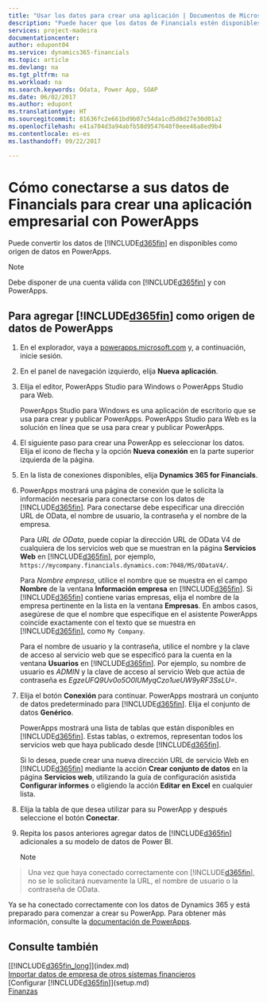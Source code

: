 ```yaml
---
title: "Usar los datos para crear una aplicación | Documentos de Microsoft"
description: "Puede hacer que los datos de Financials estén disponibles como un origen de datos y especificar una URL de OData de sus servicios web para crear una aplicación empresarial con PowerApps."
services: project-madeira
documentationcenter: 
author: edupont04
ms.service: dynamics365-financials
ms.topic: article
ms.devlang: na
ms.tgt_pltfrm: na
ms.workload: na
ms.search.keywords: Odata, Power App, SOAP
ms.date: 06/02/2017
ms.author: edupont
ms.translationtype: HT
ms.sourcegitcommit: 81636fc2e661bd9b07c54da1cd5d0d27e30d01a2
ms.openlocfilehash: e41a704d3a94abfb58d9547648f0eee46a8ed9b4
ms.contentlocale: es-es
ms.lasthandoff: 09/22/2017

---
```

# <a name="connecting-to-your-financials-data-to-build-a-business-app-using-powerapps"></a>Cómo conectarse a sus datos de Financials para crear una aplicación empresarial con PowerApps
Puede convertir los datos de [!INCLUDE[d365fin](includes/d365fin_md.md)] en disponibles como origen de datos en PowerApps.  

> [!NOTE]  
>   Debe disponer de una cuenta válida con [!INCLUDE[d365fin](includes/d365fin_md.md)] y con PowerApps.  

## <a name="to-add-included365finincludesd365finmdmd-as-a-data-source-in-powerapps"></a>Para agregar [!INCLUDE[d365fin](includes/d365fin_md.md)] como origen de datos de PowerApps
1. En el explorador, vaya a [powerapps.microsoft.com](https://powerapps.microsoft.com/en-us/) y, a continuación, inicie sesión.
2. En el panel de navegación izquierdo, elija **Nueva aplicación**.
3. Elija el editor, PowerApps Studio para Windows o PowerApps Studio para Web.

   PowerApps Studio para Windows es una aplicación de escritorio que se usa para crear y publicar PowerApps. PowerApps Studio para Web es la solución en línea que se usa para crear y publicar PowerApps.
4. El siguiente paso para crear una PowerApp es seleccionar los datos. Elija el icono de flecha y la opción **Nueva conexión** en la parte superior izquierda de la página.
5. En la lista de conexiones disponibles, elija **Dynamics 365 for Financials**.
6. PowerApps mostrará una página de conexión que le solicita la información necesaria para conectarse con los datos de [!INCLUDE[d365fin](includes/d365fin_md.md)]. Para conectarse debe especificar una dirección URL de OData, el nombre de usuario, la contraseña y el nombre de la empresa.

   Para *URL de OData*, puede copiar la dirección URL de OData V4 de cualquiera de los servicios web que se muestran en la página **Servicios Web** en [!INCLUDE[d365fin](includes/d365fin_md.md)], por ejemplo, `https://mycompany.financials.dynamics.com:7048/MS/ODataV4/`.  

   Para *Nombre empresa*, utilice el nombre que se muestra en el campo **Nombre** de la ventana **Información empresa** en [!INCLUDE[d365fin](includes/d365fin_md.md)]. Si [!INCLUDE[d365fin](includes/d365fin_md.md)] contiene varias empresas, elija el nombre de la empresa pertinente en la lista en la ventana **Empresas**. En ambos casos, asegúrese de que el nombre que especifique en el asistente PowerApps coincide exactamente con el texto que se muestra en [!INCLUDE[d365fin](includes/d365fin_md.md)], como `My Company`.

   Para el nombre de usuario y la contraseña, utilice el nombre y la clave de acceso al servicio web que se especificó para la cuenta en la ventana **Usuarios** en [!INCLUDE[d365fin](includes/d365fin_md.md)]. Por ejemplo, su nombre de usuario es *ADMIN* y la clave de acceso al servicio Web que actúa de contraseña es *EgzeUFQ9Uv0o5O0lUMyqCzo1ueUW9yRF3SsLU=*.
7. Elija el botón **Conexión** para continuar. PowerApps mostrará un conjunto de datos predeterminado para [!INCLUDE[d365fin](includes/d365fin_md.md)]. Elija el conjunto de datos **Genérico**.

   PowerApps mostrará una lista de tablas que están disponibles en [!INCLUDE[d365fin](includes/d365fin_md.md)]. Estas tablas, o extremos, representan todos los servicios web que haya publicado desde [!INCLUDE[d365fin](includes/d365fin_md.md)].

   Si lo desea, puede crear una nueva dirección URL de servicio Web en [!INCLUDE[d365fin](includes/d365fin_md.md)] mediante la acción **Crear conjunto de datos** en la página **Servicios web**, utilizando la guía de configuración asistida **Configurar informes** o eligiendo la acción **Editar en Excel** en cualquier lista.
8. Elija la tabla de que desea utilizar para su PowerApp y después seleccione el botón **Conectar**.
9. Repita los pasos anteriores agregar datos de [!INCLUDE[d365fin](includes/d365fin_md.md)] adicionales a su modelo de datos de Power BI.

   > [!NOTE]  
>    Una vez que haya conectado correctamente con [!INCLUDE[d365fin](includes/d365fin_md.md)], no se le solicitará nuevamente la URL, el nombre de usuario o la contraseña de OData.

Ya se ha conectado correctamente con los datos de Dynamics 365 y está preparado para comenzar a crear su PowerApp. Para obtener más información, consulte la [documentación de PowerApps](https://powerapps.microsoft.com/tutorials/getting-started/).

## <a name="see-also"></a>Consulte también
[[!INCLUDE[d365fin_long](includes/d365fin_long_md.md)]](index.md)  
[Importar datos de empresa de otros sistemas financieros](upload-data.md)  
[Configurar [!INCLUDE[d365fin](includes/d365fin_md.md)]](setup.md)  
[Finanzas](finance.md)  

